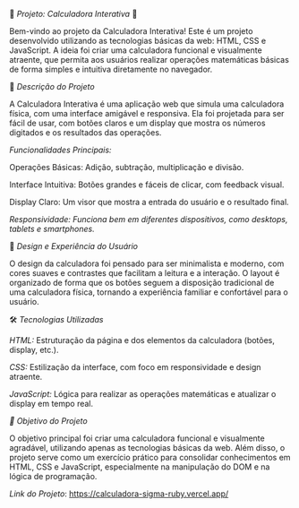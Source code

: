 🧮 *Projeto: Calculadora Interativa* 🌟

Bem-vindo ao projeto da Calculadora Interativa! Este é um projeto desenvolvido utilizando as tecnologias básicas da web: HTML, CSS e JavaScript. A ideia foi criar uma calculadora funcional e visualmente atraente, que permita aos usuários realizar operações matemáticas básicas de forma simples e intuitiva diretamente no navegador.

🌟 *Descrição do Projeto*

A Calculadora Interativa é uma aplicação web que simula uma calculadora física, com uma interface amigável e responsiva. Ela foi projetada para ser fácil de usar, com botões claros e um display que mostra os números digitados e os resultados das operações.

*Funcionalidades Principais:*

Operações Básicas: Adição, subtração, multiplicação e divisão.

Interface Intuitiva: Botões grandes e fáceis de clicar, com feedback visual.

Display Claro: Um visor que mostra a entrada do usuário e o resultado final.

*Responsividade: Funciona bem em diferentes dispositivos, como desktops, tablets e smartphones.*

🎨 *Design e Experiência do Usuário*

O design da calculadora foi pensado para ser minimalista e moderno, com cores suaves e contrastes que facilitam a leitura e a interação. O layout é organizado de forma que os botões seguem a disposição tradicional de uma calculadora física, tornando a experiência familiar e confortável para o usuário.

🛠️ *Tecnologias Utilizadas*

*HTML:* Estruturação da página e dos elementos da calculadora (botões, display, etc.).

*CSS:* Estilização da interface, com foco em responsividade e design atraente.

*JavaScript:* Lógica para realizar as operações matemáticas e atualizar o display em tempo real.

*🚀 Objetivo do Projeto*

O objetivo principal foi criar uma calculadora funcional e visualmente agradável, utilizando apenas as tecnologias básicas da web. Além disso, o projeto serve como um exercício prático para consolidar conhecimentos em HTML, CSS e JavaScript, especialmente na manipulação do DOM e na lógica de programação.


*Link do Projeto*: https://calculadora-sigma-ruby.vercel.app/
